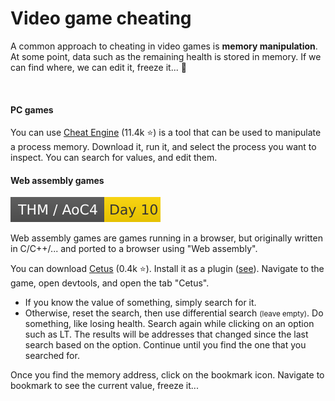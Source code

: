 # Video game cheating

<div class="row row-cols-lg-2"><div>

A common approach to cheating in video games is **memory manipulation**. At some point, data such as the remaining health is stored in memory. If we can find where, we can edit it, freeze it... 🥇

<br>

#### PC games

You can use [Cheat Engine](https://github.com/cheat-engine/cheat-engine/) (11.4k ⭐) is a tool that can be used to manipulate a process memory. Download it, run it, and select the process you want to inspect. You can search for values, and edit them.

</div><div>

#### Web assembly games

[![adventofcyber4](../../../_badges/thm/adventofcyber4/day10.svg)](https://tryhackme.com/room/adventofcyber4)

Web assembly games are games running in a browser, but originally written in C/C++/... and ported to a browser using "Web assembly".

You can download [Cetus](https://github.com/Qwokka/Cetus) (0.4k ⭐). Install it as a plugin ([see](/programming-languages/web/topics/extensions/index.md#add-a-local-extension-)). Navigate to the game, open devtools, and open the tab "Cetus".

* If you know the value of something, simply search for it.
* Otherwise, reset the search, then use differential search <small>(leave empty)</small>. Do something, like losing health. Search again while clicking on an option such as LT. The results will be addresses that changed since the last search based on the option. Continue until you find the one that you searched for.

Once you find the memory address, click on the bookmark icon. Navigate to bookmark to see the current value, freeze it...
</div></div>